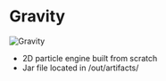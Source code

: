 # Gravity
![Gravity](http://michaelcyau.com/img/demo2.png)
- 2D particle engine built from scratch
- Jar file located in /out/artifacts/
